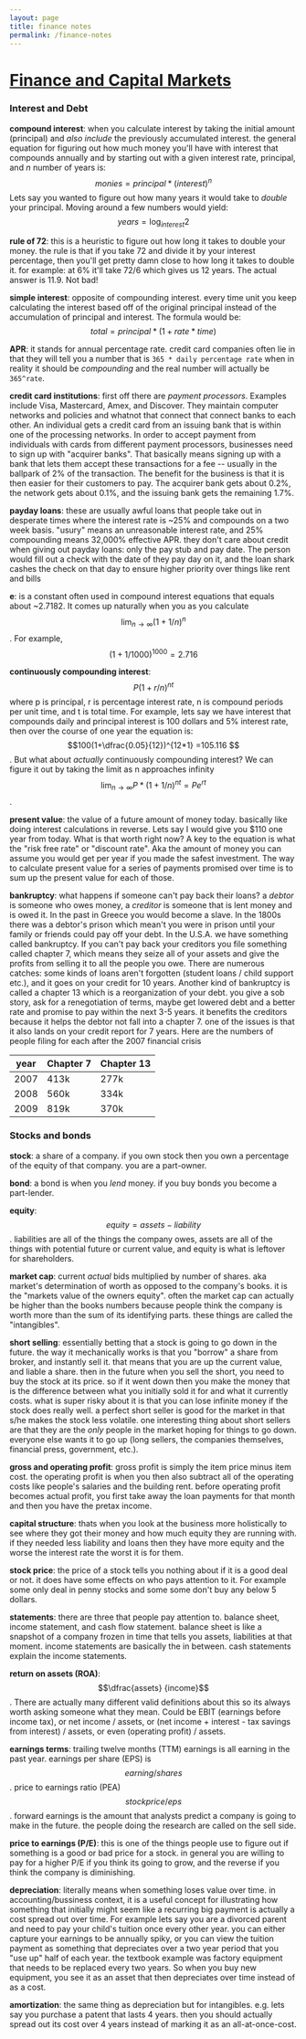```yaml
---
layout: page
title: finance notes
permalink: /finance-notes
---
```


# [Finance and Capital Markets](https://www.khanacademy.org/economics-finance-domain/core-finance)

### Interest and Debt 

**compound interest**: when you calculate interest by taking the initial amount (principal) and _also include_ the previously accumulated interest.  the general equation for figuring out how much money you'll have with interest that compounds annually and by starting out with a given interest rate, principal, and *n* number of years is:
$$
monies = principal * (interest) ^n
$$
Lets say you wanted to figure out how many years it would take to _double_ your principal. Moving around a few numbers would yield:
$$
years = \log_{interest} 2
$$

**rule of 72**: this is a heuristic to figure out how long it takes to double your money. the rule is that if you take 72 and divide it by your interest percentage, then you'll get pretty damn close to how long it takes to double it.  for example: at 6% it'll take 72/6 which gives us 12 years. The actual answer is 11.9.  Not bad!  

**simple interest**: opposite of compounding interest. every time unit you keep calculating the interest based off of the original principal instead of the accumulation of principal and interest. The formula would be:
$$
total = principal*( 1 + rate*time)
$$

**APR**: it stands for annual percentage rate. credit card companies often lie in that they will tell you a number that is `365 * daily percentage rate` when in reality it should be _compounding_ and the real number will actually be `365^rate`.  

**credit card institutions**: first off there are _payment processors_. Examples include Visa, Mastercard, Amex, and Discover.  They maintain computer networks and policies and whatnot that connect that connect banks to each other.  An individual gets a credit card from an issuing bank that is within one of the processing networks. In order to accept payment from individuals with cards from different payment processors, businesses need to sign up with "acquirer banks".  That basically means signing up with a bank that lets them accept these transactions for a fee -- usually in the ballpark of 2% of the transaction. The benefit for the business is that it is then easier for their customers to pay. The acquirer bank gets about 0.2%, the network gets about 0.1%, and the issuing bank gets the remaining 1.7%.  

**payday loans**: these are usually awful loans that people take out in desperate times where the interest rate is ~25% and compounds on a two week basis. "usury" means an unreasonable interest rate, and 25% compounding means 32,000% effective APR. they don't care about credit when giving out payday loans: only the pay stub and pay date. The person would fill out a check with the date of they pay day on it, and the loan shark cashes the check on that day to ensure higher priority over things like rent and bills

**e**: is a constant often used in compound interest equations that equals about ~2.7182. It comes up naturally when you as you calculate $$\lim_{n\to\infty} (1+1/n)^n$$.  For example, $$(1+1/1000)^1000  = 2.716$$

**continuously compounding interest**: $$P(1+r/n)^{nt}$$ where p is principal, r is percentage interest rate, n is compound periods per unit time, and t is total time. For example, lets say we have interest that compounds daily and principal interest is 100 dollars and 5% interest rate, then over the course of one year the equation is: $$100(1+\dfrac{0.05}{12})^{12*1} =105.116 $$. But what about _actually_ continuously compounding interest? We can figure it out by taking the limit as n approaches infinity $$\lim_{n\to\infty} P * (1+1/n)^{nt} = Pe^{rt}$$.  

**present value**: the value of a future amount of money today. basically like doing interest calculations in reverse.  Lets say I would give you $110 one year from today. What is that worth right now? A key to the equation is what the "risk free rate" or "discount rate". Aka the amount of money you can assume you would get per year if you made the safest investment. The way to calculate present value for a series of payments promised over time is to sum up the present value for each of those.  

**bankruptcy**: what happens if someone can't pay back their loans? a _debtor_ is someone who owes money, a _creditor_ is someone that is lent money and is owed it.  In the past in Greece you would become a slave. In the 1800s there was a debtor's prison which mean't you were in prison until your family or friends could pay off your debt. In the U.S.A. we have something called bankruptcy. If you can't pay back your creditors you file something called chapter 7, which means they seize all of your assets and give the profits from selling it to all the people you owe.  There are numerous catches: some kinds of loans aren't forgotten (student loans / child support etc.), and it goes on your credit for 10 years. Another kind of bankruptcy is called a chapter 13 which is a reorganization of your debt.  you give a sob story, ask for a renegotiation of terms, maybe get lowered debt and a better rate and promise to pay within the next 3-5 years.  it benefits the creditors because it helps the debtor not fall into a chapter 7. one of the issues is that it also lands on your credit report for 7 years. Here are the numbers of people filing for each after the 2007 financial crisis

| year | Chapter 7 | Chapter 13 |
| ---- | --------- | ---------- |
| 2007 | 413k      | 277k       |
| 2008 | 560k      | 334k       |
| 2009 | 819k      | 370k       |

### Stocks and bonds

**stock**: a share of a company. if you own stock then you own a percentage of the equity of that company. you are a part-owner. 

**bond**: a bond is when you _lend_ money. if you buy bonds you become a part-lender.

**equity**: $$equity = assets - liability$$. liabilities are all of the things the company owes, assets are all of the things with potential future or current value, and equity is what is leftover for shareholders.

**market cap**: current _actual_ bids multiplied by number of shares.  aka market's determination of worth as opposed to the company's books. it is the "markets value of the owners equity". often the market cap can actually be higher than the books numbers because people think the company is worth more than the sum of its identifying parts. these things are called the "intangibles". 

**short selling**: essentially betting that a stock is going to go down in the future.  the way it mechanically works is that you "borrow" a share from broker, and instantly sell it.  that means that you are up the current value, and liable a share.  then in the future when you sell the short, you need to buy the stock at its price. so if it went down then you make the money that is the difference between what you initially sold it for and what it currently costs. what is super risky about it is that you can lose infinite money if the stock does really well. a perfect short seller is good for the market in that s/he makes the stock less volatile. one interesting thing about short sellers are that they are the _only_ people in the market hoping for things to go down. everyone else wants it to go up (long sellers, the companies themselves, financial press, government, etc.).  

**gross and operating profit**: gross profit is simply the item price minus item cost. the operating profit is when you then also subtract all of the operating costs like people's salaries and the building rent. before operating profit becomes actual profit, you first take away the loan payments for that month and then you have the pretax income.   

**capital structure**: thats when you look at the business more holistically to see where they got their money and how much equity they are running with. if they needed less liability and loans then they have more equity and the worse the interest rate the worst it is for them.  

**stock price**: the price of a stock tells you nothing about if it is a good deal or not.  it does have some effects on who pays attention to it. For example some only deal in penny stocks and some some don't buy any below 5 dollars.  

**statements**: there are three that people pay attention to. balance sheet, income statement, and cash flow statement.   balance sheet is like a snapshot of a company frozen in time that tells you assets, liabilities at that moment.  income statements are basically the in between. cash statements explain the income statements.

**return on assets (ROA)**: $$\dfrac{assets} {income}$$.  There are actually many different valid definitions about this so its always worth asking someone what they mean. Could be EBIT (earnings before income tax), or net income / assets, or (net income + interest - tax savings from interest) / assets, or even (operating profit) / assets.

**earnings terms**: trailing twelve months (TTM) earnings is all earning in the past year. earnings per share (EPS) is $$earning/shares$$.  price to earnings ratio (PEA) $$stock price / eps$$.  forward earnings is the amount that analysts predict a company is going to make in the future. the people doing the research are called on the sell side. 

**price to earnings (P/E)**: this is one of the things people use to figure out if something is a good or bad price for a stock. in general you are willing to pay for a higher P/E if you think its going to grow, and the reverse if you think the company is diminishing.  

**depreciation**: literally means when something loses value over time. in accounting/bussiness context, it is a useful concept for illustrating how something that initially might seem like a recurring big payment is actually a cost spread out over time.  For example lets say you are a divorced parent and need to pay your child's tuition once every other year. you can either capture your earnings to be annually spiky, or you can view the tuition payment as something that depreciates over a two year period that you "use up" half of each year.  the textbook example was factory equipment that needs to be replaced every two years. So when you buy new equipment, you see it as an asset that then depreciates over time instead of as a cost.  

**amortization**: the same thing as depreciation but for intangibles. e.g. lets say you purchase a patent that lasts 4 years.  then you should actually spread out its cost over 4 years instead of marking it as an all-at-once-cost.